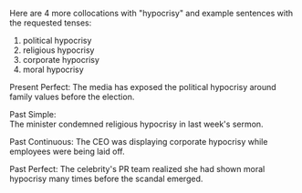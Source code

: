  Here are 4 more collocations with "hypocrisy" and example sentences with the requested tenses:

1. political hypocrisy
2. religious hypocrisy
3. corporate hypocrisy
4. moral hypocrisy

Present Perfect: 
The media has exposed the political hypocrisy around family values before the election.

Past Simple:  
The minister condemned religious hypocrisy in last week's sermon.

Past Continuous: 
The CEO was displaying corporate hypocrisy while employees were being laid off.

Past Perfect:
The celebrity's PR team realized she had shown moral hypocrisy many times before the scandal emerged.